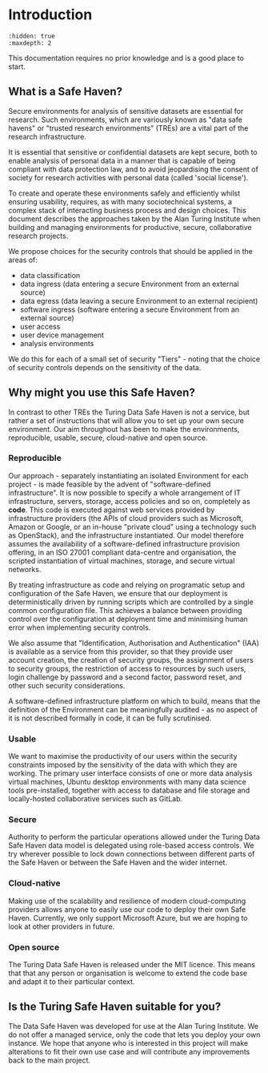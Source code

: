 # Introduction

```{toctree}
:hidden: true
:maxdepth: 2
```

This documentation requires no prior knowledge and is a good place to start.

## What is a Safe Haven?

Secure environments for analysis of sensitive datasets are essential for research. Such environments, which are variously known as "data safe havens" or "trusted research environments" (TREs) are a vital part of the research infrastructure.

It is essential that sensitive or confidential datasets are kept secure, both to enable analysis of personal data in a manner that is capable of being compliant with data protection law, and to avoid jeopardising the consent of society for research activities with personal data (called 'social license').

To create and operate these environments safely and efficiently whilst ensuring usability, requires, as with many sociotechnical systems, a complex stack of interacting business process and design choices.
This document describes the approaches taken by the Alan Turing Institute when building and managing environments for productive, secure, collaborative research projects.

We propose choices for the security controls that should be applied in the areas of:

- data classification
- data ingress (data entering a secure Environment from an external source)
- data egress (data leaving a secure Environment to an external recipient)
- software ingress (software entering a secure Environment from an external source)
- user access
- user device management
- analysis environments

We do this for each of a small set of security "Tiers" - noting that the choice of security controls depends on the sensitivity of the data.

## Why might you use this Safe Haven?

In contrast to other TREs the Turing Data Safe Haven is not a service, but rather a set of instructions that will allow you to set up your own secure environment.
Our aim throughout has been to make the environments, reproducible, usable, secure, cloud-native and open source.

### Reproducible

Our approach - separately instantiating an isolated Environment for each project - is made feasible by the advent of "software-defined infrastructure".
It is now possible to specify a whole arrangement of IT infrastructure, servers, storage, access policies and so on, completely as **code**.
This code is executed against web services provided by infrastructure providers (the APIs of cloud providers such as Microsoft, Amazon or Google, or an in-house "private cloud" using a technology such as OpenStack), and the infrastructure instantiated.
Our model therefore assumes the availability of a software-defined infrastructure provision offering, in an ISO 27001 compliant data-centre and organisation, the scripted instantiation of virtual machines, storage, and secure virtual networks.

By treating infrastructure as code and relying on programatic setup and configuration of the Safe Haven, we ensure that our deployment is deterministically driven by running scripts which are controlled by a single common configuration file.
This achieves a balance between providing control over the configuration at deployment time and minimising human error when implementing security controls.

We also assume that "Identification, Authorisation and Authentication" (IAA) is available as a service from this provider, so that they provide user account creation, the creation of security groups, the assignment of users to security groups, the restriction of access to resources by such users, login challenge by password and a second factor, password reset, and other such security considerations.

A software-defined infrastructure platform on which to build, means that the definition of the Environment can be meaningfully audited - as no aspect of it is not described formally in code, it can be fully scrutinised.

### Usable

We want to maximise the productivity of our users within the security constraints imposed by the sensitivity of the data with which they are working.
The primary user interface consists of one or more data analysis virtual machines, Ubuntu desktop environments with many data science tools pre-installed, together with access to database and file storage and locally-hosted collaborative services such as GitLab.

### Secure

Authority to perform the particular operations allowed under the Turing Data Safe Haven data model is delegated using role-based access controls.
We try wherever possible to lock down connections between different parts of the Safe Haven or between the Safe Haven and the wider internet.

### Cloud-native

Making use of the scalability and resilience of modern cloud-computing providers allows anyone to easily use our code to deploy their own Safe Haven.
Currently, we only support Microsoft Azure, but we are hoping to look at other providers in future.

### Open source

The Turing Data Safe Haven is released under the MIT licence. This means that that any person or organisation is welcome to extend the code base and adapt it to their particular context.

## Is the Turing Safe Haven suitable for you?

The Data Safe Haven was developed for use at the Alan Turing Institute.
We do not offer a managed service, only the code that lets you deploy your own instance.
We hope that anyone who is interested in this project will make alterations to fit their own use case and will contribute any improvements back to the main project.

